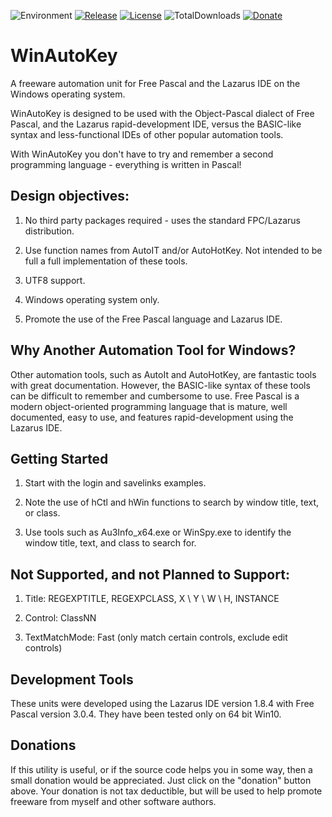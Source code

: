 ![Environment](https://img.shields.io/badge/Windows-XP,%20Vista,%207,%208,%2010-brightgreen.svg)
[![Release](https://img.shields.io/github/release/jasc2v8/pUnits.svg)](https://github.com/jasc2v8/WinAutoKey/releases)
[![License](https://img.shields.io/badge/license--GPL-3.0-blue.svg)](https://www.gnu.org/licenses/lgpl-3.0.en.html)
![TotalDownloads](https://img.shields.io/github/downloads/jasc2v8/WinAutoKey/total.svg)
[![Donate](https://img.shields.io/badge/Donate-PayPal-red.svg)](https://www.paypal.me/JimDreherHome)

# WinAutoKey

A freeware automation unit for Free Pascal and the Lazarus IDE on the Windows operating system.

WinAutoKey is designed to be used with the Object-Pascal dialect of Free Pascal, and the Lazarus rapid-development IDE, versus the BASIC-like syntax and less-functional IDEs of other popular automation tools.

With WinAutoKey you don't have to try and remember a second programming language - everything is written in Pascal!

## Design objectives:

1. No third party packages required - uses the standard FPC/Lazarus distribution.

1. Use function names from AutoIT and/or AutoHotKey. Not intended to be full a full implementation of these tools.

1. UTF8 support.

1. Windows operating system only.

1. Promote the use of the Free Pascal language and Lazarus IDE.

## Why Another Automation Tool for Windows?

Other automation tools, such as AutoIt and AutoHotKey, are fantastic tools with great documentation.  However, the BASIC-like syntax of these tools can be difficult to remember and cumbersome to use.  Free Pascal is a modern object-oriented programming language that is mature, well documented, easy to use, and features rapid-development using the Lazarus IDE.

## Getting Started

1. Start with the login and savelinks examples.

2. Note the use of hCtl and hWin functions to search by window title, text, or class.

3. Use tools such as Au3Info_x64.exe or WinSpy.exe to identify the window title, text, and class to search for.

## Not Supported, and not Planned to Support:

1. Title: REGEXPTITLE, REGEXPCLASS, X \ Y \ W \ H, INSTANCE

1. Control: ClassNN

1. TextMatchMode: Fast (only match certain controls, exclude edit controls)

## Development Tools

These units were developed using the Lazarus IDE version 1.8.4 with Free Pascal version 3.0.4.  They have been tested only on 64 bit Win10.

## Donations

If this utility is useful, or if the source code helps you in some way, then a small donation would be appreciated.  Just click on the "donation" button above.  Your donation is not tax deductible, but will be used to help promote freeware from myself and other software authors.
